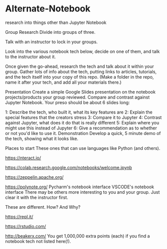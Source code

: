# Alternate-Notebook
research into things other than Jupyter Notebook

Group Research
Divide into groups of three.

Talk with an instructor to lock in your groups.

Look into the various notebook tech below, decide on one of them, and talk to the instructor about it.

Once given the go-ahead, research the tech and talk about it within your group. Gather lots of info about the tech, putting links to articles, tutorials, and the tech itself into your copy of this repo. (Make a folder in the repo, name it after your tech, and add all your materials there.)

Presentation
Create a simple Google Slides presentation on the notebook projects/products your group reviewed. Compare and contrast against Jupyter Notebook. Your preso should be about 6 slides long:

1: Describe the tech, who built it, what its key features are
2: Explain the special features that the creators stress
3: Compare it to Jupyter
4: Contrast against Jupyter, what does it do that is really different
5: Explain where you might use this instead of Jupyter
6: Give a recommendation as to whether or not you'd like to use it.
Demonstration
Develop a quick, 5 minute demo of the tech, showing what it looks like.

Places to start
These ones that can use languages like Python (and others).

https://nteract.io/

https://colab.research.google.com/notebooks/welcome.ipynb

https://zeppelin.apache.org/

https://polynote.org/
Pycharm's notebook interface
VSCODE's notebook interface
There may be others more interesting to you and your group. Just clear it with the instructor first.

These are different. How? And Why?

https://repl.it/

https://rstudio.com/

http://beakerx.com/
You get 1,000,000 extra points (each) if you find a notebook tech not listed here(!).
